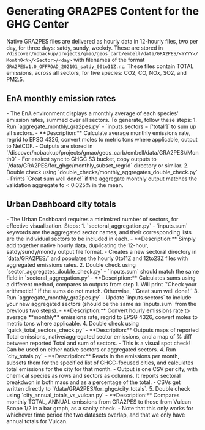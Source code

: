 <h1>Generating GRA2PES Content for the GHG Center</h1>

Native GRA2PES files are delivered as hourly data in 12-hourly files, two per day, for three days: satdy, sundy, weekdy. These are stored in 
`/discover/nobackup/projects/gmao/geos_carb/embell/data/GRA2PES/<YYYY>/Month0<N>/<Sector>/<day>`
with filenames of the format 
`GRA2PESv1.0_OFFROAD_202101_satdy_00to11Z.nc`.
These files contain TOTAL emissions, across all sectors, for five species: CO2, CO, NOx, SO2, and PM2.5. 

<h2>EnA monthly emission rates</h2>
- The EnA environment displays a monthly average of each species' emission rates, summed over all sectors. 
  To generate, follow these steps:
    1. Run `aggregate_monthly_gra2pes.py`
        - `inputs.sectors = ['total']` to sum up all sectors.
        - **Description:** Calculate average monthly emissions rate, regrid to EPSG 4326, convert moles to metric tons where applicable, output to NetCDF.
        - Outputs are stored in `/discover/nobackup/projects/gmao/geos_carb/embell/data/GRA2PES/<YYYY>/Month0<N>`
        - For easiest sync to GHGC S3 bucket, copy outputs to `/data/GRA2PES/for_ghgc/monthly_subset_regrid` directory or similar.
    2. Double check using `double_checks/monthly_aggregates_double_check.py` 
        - Prints `Great sum well done!` if the aggregate monthly output matches the validation aggregate to < 0.025% in the mean.

<h2>Urban Dashboard city totals</h2>
- The Urban Dashboard requires a minimized number of sectors, for effective visualization. Steps:
    1. `sectoral_aggregation.py` 
        - `inputs.sum` keywords are the aggregated sector names, and their corresponding lists are the individual sectors to be included in each. 
        - **Description:** Simply add together native hourly data, duplicating the 12-hour, satdy/sundy/mondy output file format.
        - Creates a new sectoral directory in `data/GRA2PES/<year>` and populates the hourly 0to11Z and 12to23Z files with aggregated emissions rates.
    2. Double check using `sector_aggregates_double_check.py`
        - `inputs.sum` should match the same field in `sectoral_aggregation.py`
        - **Description:** Calculates sums using a different method, compares to outputs from step 1.
          Will print `'Check your arithmetic!'` if the sums do not match. 
          Otherwise, `'Great sum well done!'`
    3. Run `aggregate_monthly_gra2pes.py` 
        - Update `inputs.sectors` to include your new aggregated sectors (should be the same as `inputs.sum` from the previous two steps).
        - **Description:** Convert hourly emissions rate to average **monthly** emissions rate, regrid to EPSG 4326, convert moles to metric tons where applicable.
    4. Double check using `quick_total_sectors_check.py` 
        - **Description:** Outputs maps of reported Total emissions, native/aggregated sector emissions, and a map of % diff between reported Total and sum of sectors.
        - This is a visual spot check! Can be used on either native sectors or aggregated sectors.
    4. Run `city_totals.py` 
        - **Description:** Reads in the emissions per month, subsets them for the specified list of GHGC-focused cities, and calculates total emissions for the city for that month.
        - Output is one CSV per city, with chemical species as rows and sectors as columns. It reports sectoral breakdwon in both mass and as a percentage of the total.
        - CSVs get written directly to `/data/GRA2PES/for_ghgc/city_totals`.
    5. Double check using `city_annual_totals_vs_vulcan.py`
        - **Description:** Compares monthly TOTAL, ANNUAL emissions from GRA2PES to those from Vulcan Scope 1/2 in a bar graph, as a sanity check.
        - Note that this only works for whichever time period the two datasets overlap, and that we only have annual totals for Vulcan.
